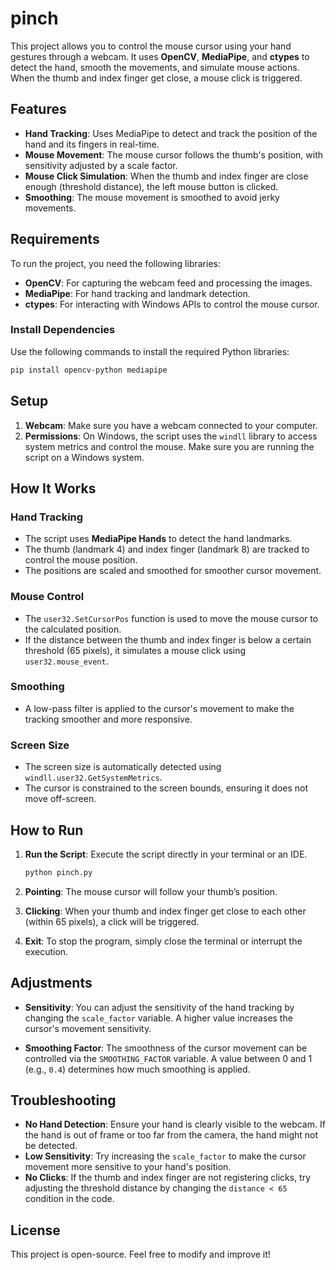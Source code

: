 
# pinch

This project allows you to control the mouse cursor using your hand gestures through a webcam. It uses **OpenCV**, **MediaPipe**, and **ctypes** to detect the hand, smooth the movements, and simulate mouse actions. When the thumb and index finger get close, a mouse click is triggered.

## Features

- **Hand Tracking**: Uses MediaPipe to detect and track the position of the hand and its fingers in real-time.
- **Mouse Movement**: The mouse cursor follows the thumb's position, with sensitivity adjusted by a scale factor.
- **Mouse Click Simulation**: When the thumb and index finger are close enough (threshold distance), the left mouse button is clicked.
- **Smoothing**: The mouse movement is smoothed to avoid jerky movements.

## Requirements

To run the project, you need the following libraries:

- **OpenCV**: For capturing the webcam feed and processing the images.
- **MediaPipe**: For hand tracking and landmark detection.
- **ctypes**: For interacting with Windows APIs to control the mouse cursor.

### Install Dependencies

Use the following commands to install the required Python libraries:

```bash
pip install opencv-python mediapipe
```

## Setup

1. **Webcam**: Make sure you have a webcam connected to your computer.
2. **Permissions**: On Windows, the script uses the `windll` library to access system metrics and control the mouse. Make sure you are running the script on a Windows system.

## How It Works

### Hand Tracking

- The script uses **MediaPipe Hands** to detect the hand landmarks.
- The thumb (landmark 4) and index finger (landmark 8) are tracked to control the mouse position.
- The positions are scaled and smoothed for smoother cursor movement.

### Mouse Control

- The `user32.SetCursorPos` function is used to move the mouse cursor to the calculated position.
- If the distance between the thumb and index finger is below a certain threshold (65 pixels), it simulates a mouse click using `user32.mouse_event`.

### Smoothing

- A low-pass filter is applied to the cursor's movement to make the tracking smoother and more responsive.

### Screen Size

- The screen size is automatically detected using `windll.user32.GetSystemMetrics`.
- The cursor is constrained to the screen bounds, ensuring it does not move off-screen.

## How to Run

1. **Run the Script**: Execute the script directly in your terminal or an IDE.
   ```bash
   python pinch.py
   ```

2. **Pointing**: The mouse cursor will follow your thumb’s position.
   
3. **Clicking**: When your thumb and index finger get close to each other (within 65 pixels), a click will be triggered.

4. **Exit**: To stop the program, simply close the terminal or interrupt the execution.

## Adjustments

- **Sensitivity**: You can adjust the sensitivity of the hand tracking by changing the `scale_factor` variable. A higher value increases the cursor's movement sensitivity.
  
- **Smoothing Factor**: The smoothness of the cursor movement can be controlled via the `SMOOTHING_FACTOR` variable. A value between 0 and 1 (e.g., `0.4`) determines how much smoothing is applied.

## Troubleshooting

- **No Hand Detection**: Ensure your hand is clearly visible to the webcam. If the hand is out of frame or too far from the camera, the hand might not be detected.
- **Low Sensitivity**: Try increasing the `scale_factor` to make the cursor movement more sensitive to your hand's position.
- **No Clicks**: If the thumb and index finger are not registering clicks, try adjusting the threshold distance by changing the `distance < 65` condition in the code.

## License
This project is open-source. Feel free to modify and improve it!


